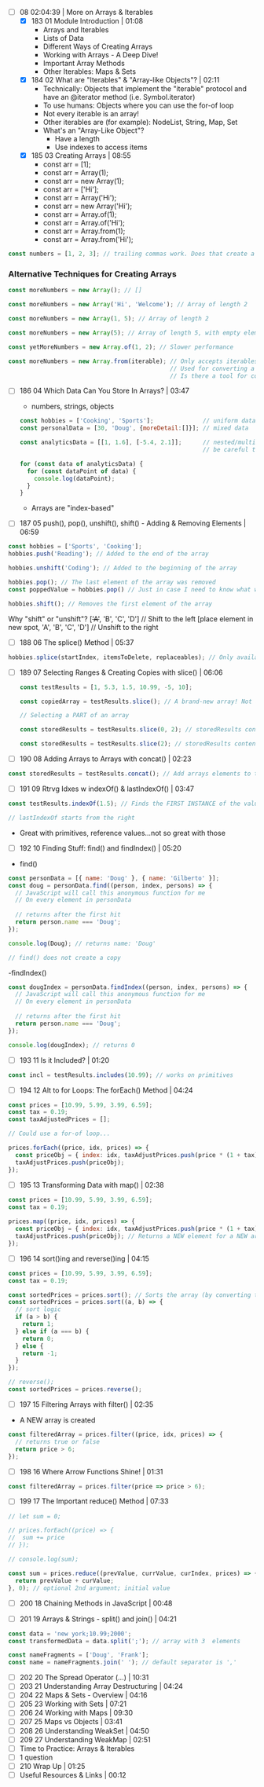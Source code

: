 - [ ] 08 02:04:39 | More on Arrays & Iterables
  - [x] 183 01 Module Introduction | 01:08
    - Arrays and Iterables
    - Lists of Data
    - Different Ways of Creating Arrays
    - Working with Arrays - A Deep Dive!
    - Important Array Methods
    - Other Iterables: Maps & Sets
  - [x] 184 02 What are "Iterables" & "Array-like Objects"? | 02:11
    - Technically: Objects that implement the "iterable" protocol and have an @iterator method (i.e. Symbol.iterator)
    - To use humans: Objects where you can use the for-of loop
    - Not every iterable is an array!
    - Other iterables are (for example): NodeList, String, Map, Set
    - What's an "Array-Like Object"?
      - Have a length
      - Use indexes to access items
  - [x] 185 03 Creating Arrays | 08:55
    - const arr = [1];
    - const arr = Array(1);
    - const arr = new Array(1);
    - const arr = ['Hi'];
    - const arr = Array('Hi');
    - const arr = new Array('Hi');
    - const arr = Array.of(1);
    - const arr = Array.of('Hi');
    - const arr = Array.from(1);
    - const arr = Array.from('Hi');
```javascript
const numbers = [1, 2, 3]; // trailing commas work. Does that create a new element? No. Most common
```
### Alternative Techniques for Creating Arrays

```javascript
const moreNumbers = new Array(); // []

const moreNumbers = new Array('Hi', 'Welcome'); // Array of length 2

const moreNumbers = new Array(1, 5); // Array of length 2

const moreNumbers = new Array(5); // Array of length 5, with empty elements

const yetMoreNumbers = new Array.of(1, 2); // Slower performance

const moreNumbers = new Array.from(iterable); // Only accepts iterables/array-like objects as parameters
                                              // Used for converting a non-array iterable into an array
                                              // Is there a tool for converting from array to NodeList?
```

  - [ ] 186 04 Which Data Can You Store In Arrays? | 03:47
    - numbers, strings, objects
    
    ```javascript
    const hobbies = ['Cooking', 'Sports'];              // uniform data
    const personalData = [30, 'Doug', {moreDetail:[]}]; // mixed data
    
    const analyticsData = [[1, 1.6], [-5.4, 2.1]];      // nested/multidimensional data
                                                        // be careful to not use non-array elements
    
    for (const data of analyticsData) {
      for (const dataPoint of data) {
        console.log(dataPoint);
      }
    }
    ```
    - Arrays are "index-based"
    
  - [ ] 187 05 push(), pop(), unshift(), shift() - Adding & Removing Elements | 06:59
  
  ```javascript
  const hobbies = ['Sports', 'Cooking'];
  hobbies.push('Reading'); // Added to the end of the array
  
  hobbies.unshift('Coding'); // Added to the beginning of the array
  
  hobbies.pop(); // The last element of the array was removed
  const poppedValue = hobbies.pop() // Just in case I need to know what was removed
  
  hobbies.shift(); // Removes the first element of the array
  ```
  
  Why "shift" or "unshift"?
  [<strike>'A'</strike>, 'B', 'C', 'D'] // Shift to the left
  [place element in new spot, 'A', 'B', 'C', 'D'] // Unshift to the right

  - [ ] 188 06 The splice() Method | 05:37
  
  ```javascript
  hobbies.splice(startIndex, itemsToDelete, replaceables); // Only available on real arrays
  ```
  
  - [ ] 189 07 Selecting Ranges & Creating Copies with slice() | 06:06
  
    ```javascript
    const testResults = [1, 5.3, 1.5, 10.99, -5, 10];
    
    const copiedArray = testResults.slice(); // A brand-new array! Not a shared reference
    
    // Selecting a PART of an array
    
    const storedResults = testResults.slice(0, 2); // storedResults contents: [1, 5.3]
    
    const storedResults = testResults.slice(2); // storedResults contents: [1.5, 10.99, -5, 10], index 2 to the end of the array
    ```
    
  - [ ] 190 08 Adding Arrays to Arrays with concat() | 02:23
  
  ```javascript
  const storedResults = testResults.concat(); // Add arrays elements to the end of the existing array (creating a new, combined array)
  ```
  
  - [ ] 191 09 Rtrvg Idxes w indexOf() & lastIndexOf() | 03:47
  
  ```javascript
  const testResults.indexOf(1.5); // Finds the FIRST INSTANCE of the value I want the index of
  
  // lastIndexOf starts from the right
  ```
  
  - Great with primitives, reference values...not so great with those
  
  - [ ] 192 10 Finding Stuff: find() and findIndex() | 05:20
  
  - find()
  
  ```javascript
  const personData = [{ name: 'Doug' }, { name: 'Gilberto' }];
  const doug = personData.find((person, index, persons) => {
    // JavaScript will call this anonymous function for me
    // On every element in personData
    
    // returns after the first hit
    return person.name === 'Doug';
  });
  
  console.log(Doug); // returns name: 'Doug'
  
  // find() does not create a copy
  ```
  
  -findIndex()
  ```javascript
  const dougIndex = personData.findIndex((person, index, persons) => {
    // JavaScript will call this anonymous function for me
    // On every element in personData
    
    // returns after the first hit
    return person.name === 'Doug';
  });

console.log(dougIndex); // returns 0
```
  
  - [ ] 193 11 Is it Included? | 01:20
  
  ```javascript
  const incl = testResults.includes(10.99); // works on primitives
  ```
  - [ ] 194 12 Alt to for Loops: The forEach() Method | 04:24
  
  ```javascript
  const prices = [10.99, 5.99, 3.99, 6.59];
  const tax = 0.19;
  const taxAdjustedPrices = [];
  
  // Could use a for-of loop...
  
  prices.forEach((price, idx, prices) => {
    const priceObj = { index: idx, taxAdjustPrices.push(price * (1 + tax)); }
    taxAdjustPrices.push(priceObj);
  });
  ```
  
  - [ ] 195 13 Transforming Data with map() | 02:38
  
  ```javascript
  const prices = [10.99, 5.99, 3.99, 6.59];
  const tax = 0.19;
    
  prices.map((price, idx, prices) => {
    const priceObj = { index: idx, taxAdjustPrices.push(price * (1 + tax)); }
    taxAdjustPrices.push(priceObj); // Returns a NEW element for a NEW array
  });  
  ```
  
  - [ ] 196 14 sort()ing and reverse()ing | 04:15
  ```javascript
  const prices = [10.99, 5.99, 3.99, 6.59];
  const tax = 0.19;

  const sortedPrices = prices.sort(); // Sorts the array (by converting to a string [default])
  const sortedPrices = prices.sort((a, b) => {
    // sort logic
    if (a > b) {
      return 1;
    } else if (a === b) {
      return 0;    
    } else {
      return -1;
    }
  });
  
  // reverse();
  const sortedPrices = prices.reverse();
  ```
  
  - [ ] 197 15 Filtering Arrays with filter() | 02:35
  
  - A NEW array is created
  
  ```javascript
  const filteredArray = prices.filter((price, idx, prices) => {
    // returns true or false
    return price > 6;
  });
  ```
  
  - [ ] 198 16 Where Arrow Functions Shine! | 01:31
  
  ```javascript
  const filteredArray = prices.filter(price => price > 6);
  ```
  
  - [ ] 199 17 The Important reduce() Method | 07:33
  
  ```javascript
  // let sum = 0;
  
  // prices.forEach((price) => {
  //  sum += price
  // });
  
  // console.log(sum);
  
  const sum = prices.reduce((prevValue, currValue, curIndex, prices) => {
    return prevValue + curValue;
  }, 0); // optional 2nd argument; initial value
  ```
  
  - [ ] 200 18 Chaining Methods in JavaScript | 00:48
  
  - [ ] 201 19 Arrays & Strings - split() and join() | 04:21
  
  ```javascript
  const data = 'new york;10.99;2000';
  const transformedData = data.split(';'); // array with 3  elements
  
  const nameFragments = ['Doug', 'Frank'];
  const name = nameFragments.join(' '); // default separator is ','
  ```
  
  - [ ] 202 20 The Spread Operator (...) | 10:31
  - [ ] 203 21 Understanding Array Destructuring | 04:24
  - [ ] 204 22 Maps & Sets - Overview | 04:16
  - [ ] 205 23 Working with Sets | 07:21
  - [ ] 206 24 Working with Maps | 09:30
  - [ ] 207 25 Maps vs Objects | 03:41
  - [ ] 208 26 Understanding WeakSet | 04:50
  - [ ] 209 27 Understanding WeakMap | 02:51
  - [ ] Time to Practice: Arrays & Iterables
  - [ ] 1 question
  - [ ] 210 Wrap Up | 01:25
  - [ ] Useful Resources & Links | 00:12
